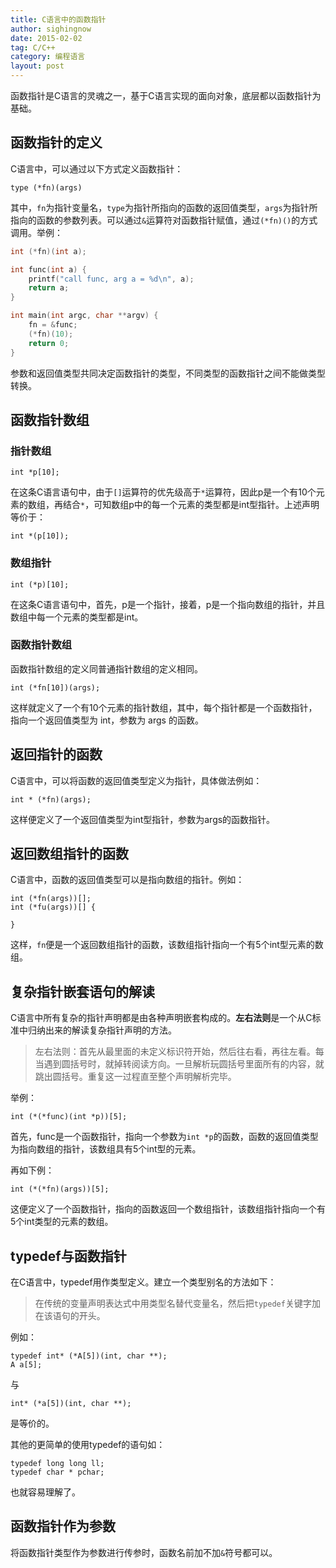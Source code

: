 ```yaml
---
title: C语言中的函数指针
author: sighingnow
date: 2015-02-02
tag: C/C++
category: 编程语言
layout: post
---
```


函数指针是C语言的灵魂之一，基于C语言实现的面向对象，底层都以函数指针为基础。

函数指针的定义
---------------

C语言中，可以通过以下方式定义函数指针：

    type (*fn)(args)

其中，`fn`为指针变量名，`type`为指针所指向的函数的返回值类型，`args`为指针所指向的函数的参数列表。可以通过`&`运算符对函数指针赋值，通过`(*fn)()`的方式调用。举例：

<!--more-->

~~~cpp
int (*fn)(int a);

int func(int a) {
    printf("call func, arg a = %d\n", a);
    return a;
}

int main(int argc, char **argv) {
    fn = &func;
    (*fn)(10);
    return 0;
}
~~~

参数和返回值类型共同决定函数指针的类型，不同类型的函数指针之间不能做类型转换。

函数指针数组
------------

### 指针数组

    int *p[10];

在这条C语言语句中，由于`[]`运算符的优先级高于`*`运算符，因此p是一个有10个元素的数组，再结合`*`，可知数组p中的每一个元素的类型都是int型指针。上述声明等价于：

    int *(p[10]);

### 数组指针

    int (*p)[10];

在这条C语言语句中，首先，p是一个指针，接着，p是一个指向数组的指针，并且数组中每一个元素的类型都是int。

### 函数指针数组

函数指针数组的定义同普通指针数组的定义相同。

    int (*fn[10])(args);

这样就定义了一个有10个元素的指针数组，其中，每个指针都是一个函数指针，指向一个返回值类型为 int，参数为 args 的函数。 

返回指针的函数
--------------

C语言中，可以将函数的返回值类型定义为指针，具体做法例如：

    int * (*fn)(args);

这样便定义了一个返回值类型为int型指针，参数为args的函数指针。

返回数组指针的函数
------------------

C语言中，函数的返回值类型可以是指向数组的指针。例如：

    int (*fn(args))[];
    int (*fu(args))[] {
       
    }

这样，`fn`便是一个返回数组指针的函数，该数组指针指向一个有5个int型元素的数组。

复杂指针嵌套语句的解读
----------------------

C语言中所有复杂的指针声明都是由各种声明嵌套构成的。**左右法则**是一个从C标准中归纳出来的解读复杂指针声明的方法。

> 左右法则：首先从最里面的未定义标识符开始，然后往右看，再往左看。每当遇到圆括号时，就掉转阅读方向。一旦解析玩圆括号里面所有的内容，就跳出圆括号。重复这一过程直至整个声明解析完毕。

举例：

    int (*(*func)(int *p))[5];

首先，func是一个函数指针，指向一个参数为`int *p`的函数，函数的返回值类型为指向数组的指针，该数组具有5个int型的元素。

再如下例：

    int (*(*fn)(args))[5];

这便定义了一个函数指针，指向的函数返回一个数组指针，该数组指针指向一个有5个int类型的元素的数组。

typedef与函数指针
-----------------

在C语言中，typedef用作类型定义。建立一个类型别名的方法如下：

> 在传统的变量声明表达式中用类型名替代变量名，然后把`typedef`关键字加在该语句的开头。

例如：

    typedef int* (*A[5])(int, char **);
    A a[5];

与

    int* (*a[5])(int, char **);

是等价的。

其他的更简单的使用typedef的语句如：

    typedef long long ll;
    typedef char * pchar;

也就容易理解了。

函数指针作为参数
----------------

将函数指针类型作为参数进行传参时，函数名前加不加`&`符号都可以。


